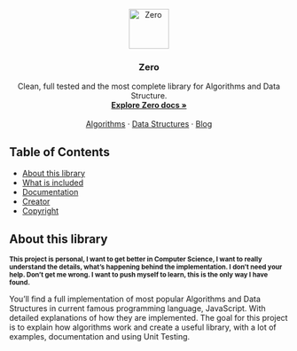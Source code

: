 <p align='center'>
  <a href='#'>
    <img src='https://storage.googleapis.com/agzeri/zero.svg' alt='Zero' width=72 height=72 />
  </a>

  <h3 align='center'>Zero</h3>

  <p align='center'>
    Clean, full tested and the most complete library for Algorithms and Data Structure.
    <br />
    <a href='#'><strong>Explore Zero docs »</strong></a>
    <br>
    <br>
    <a href='#'>Algorithms</a>
    ·
    <a href='#'>Data Structures</a>
    ·
    <a href='#'>Blog</a>
  </p>
</p>

## Table of Contents

- [About this library](#about-this-library)
- [What is included](#what-is-included)
- [Documentation](#documentation)
- [Creator](#creator)
- [Copyright](#copyright)

## About this library

<small><strong>This project is personal, I want to get better in Computer Science, I want to really understand the details, what’s happening behind the implementation. I don’t need your help. Don’t get me wrong. I want to push myself to learn, this is the only way I have found.</strong></small>

You’ll find a full implementation of most popular Algorithms and Data Structures in current famous programming language, JavaScript. With detailed explanations of how they are implemented. The goal for this project is to explain how algorithms work and create a useful library, with a lot of examples, documentation and using Unit Testing.
